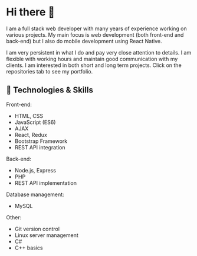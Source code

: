 # Hi there 👋

I am a full stack web developer with many years of experience working on various projects. My main focus is web development (both front-end and back-end) but I also do mobile development using React Native. 

I am very persistent in what I do and pay very close attention to details. I am flexible with working hours and maintain good communication with my clients. I am interested in both short and long term projects. Click on the repositories tab to see my portfolio.

## 🔧 Technologies & Skills

Front-end: 
- HTML, CSS 
- JavaScript (ES6) 
- AJAX 
- React, Redux 
- Bootstrap Framework 
- REST API integration  

Back-end: 
- Node.js, Express 
- PHP 
- REST API implementation  

Database management: 
- MySQL  

Other: 
- Git version control 
- Linux server management 
- C# 
- C++ basics

